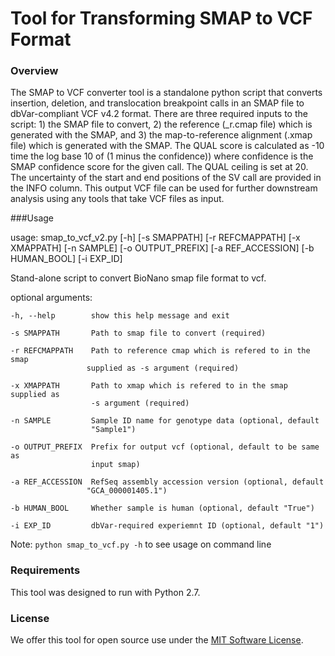 # Tool for Transforming SMAP to VCF Format

### Overview 
The SMAP to VCF converter tool is a standalone python script that converts insertion, deletion, and translocation breakpoint calls in an SMAP file to dbVar-compliant VCF v4.2 format. There are three required inputs to the script: 1) the SMAP file to convert, 2) the reference (_r.cmap file) which is generated with the SMAP, and 3) the map-to-reference alignment (.xmap file) which is generated with the SMAP. The QUAL score is calculated as -10 time the log base 10 of (1 minus the confidence)) where confidence is the SMAP confidence score for the given call. The QUAL ceiling is set at 20. The uncertainty of the start and end positions of the SV call are provided in the INFO column. This output VCF file can be used for further downstream analysis using any tools that take VCF files as input.

###Usage

usage: smap_to_vcf_v2.py [-h] [-s SMAPPATH] [-r REFCMAPPATH] [-x XMAPPATH]
                         [-n SAMPLE] [-o OUTPUT_PREFIX] [-a REF_ACCESSION]
                         [-b HUMAN_BOOL] [-i EXP_ID]

Stand-alone script to convert BioNano smap file format to vcf.

optional arguments:

    -h, --help        show this help message and exit
  
    -s SMAPPATH       Path to smap file to convert (required)
  
    -r REFCMAPPATH    Path to reference cmap which is refered to in the smap
                     supplied as -s argument (required)
                    
    -x XMAPPATH       Path to xmap which is refered to in the smap supplied as
                      -s argument (required)
                    
    -n SAMPLE         Sample ID name for genotype data (optional, default
                      "Sample1")
                    
    -o OUTPUT_PREFIX  Prefix for output vcf (optional, default to be same as
                      input smap)
                    
    -a REF_ACCESSION  RefSeq assembly accession version (optional, default
                     "GCA_000001405.1")
                    
    -b HUMAN_BOOL     Whether sample is human (optional, default "True")
  
    -i EXP_ID         dbVar-required experiemnt ID (optional, default "1")


Note:  `python smap_to_vcf.py -h` to see usage on command line

### Requirements
This tool was designed to run with Python 2.7.  

### License
We offer this tool for open source use under the [MIT Software License](https://opensource.org/licenses/MIT). 
